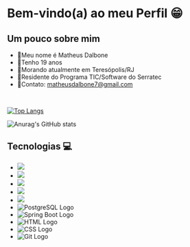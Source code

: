 <h1>Bem-vindo(a) ao meu Perfil 😁 </h1>
<h2>Um pouco sobre mim</h2>


- 👤Meu nome é Matheus Dalbone
- 📆Tenho 19 anos
- 🏡Morando atualmente em Teresópolis/RJ
- 📖Residente do Programa TIC/Software do Serratec
- 💼Contato: matheusdalbone7@gmail.com

</br>


[![Top Langs](https://github-readme-stats.vercel.app/api/top-langs/?username=matheusdalbone&layout=compact&theme=transparent)](https://github.com/anuraghazra/github-readme-stats)

![Anurag's GitHub stats](https://github-readme-stats.vercel.app/api?username=matheusdalbone&show_icons=true&theme=transparent)

<h2>Tecnologias 💻</h2>
  <ul>
        <li><img src="https://img.shields.io/badge/java-%23ED8B00.svg?style=for-the-badge&logo=openjdk&logoColor=white"></li>
        <li><img src="https://img.shields.io/badge/javascript-%23323330.svg?style=for-the-badge&logo=javascript&logoColor=%23F7DF1E"></li>
        <li><img src="https://img.shields.io/badge/typescript-%23007ACC.svg?style=for-the-badge&logo=typescript&logoColor=white"></li>
        <li><img src="https://img.shields.io/badge/react-%2320232a.svg?style=for-the-badge&logo=react&logoColor=%2361DAFB"></li>
        <li><img src="https://img.shields.io/badge/react_native-%2320232a.svg?style=for-the-badge&logo=react&logoColor=%2361DAFB"></li>
        <li><img src="https://img.shields.io/badge/PostgreSQL-336791?style=for-the-badge&logo=postgresql&logoColor=white" alt="PostgreSQL Logo" class="logo"></li>
        <li><img src="https://img.shields.io/badge/Spring_Boot-6DB33F?style=for-the-badge&logo=spring-boot&logoColor=white" alt="Spring Boot Logo" class="logo"></li>
        <li><img src="https://img.shields.io/badge/HTML5-E34F26?style=for-the-badge&logo=html5&logoColor=white" alt="HTML Logo" class="logo"></li>
        <li><img src="https://img.shields.io/badge/CSS3-1572B6?style=for-the-badge&logo=css3&logoColor=white" alt="CSS Logo" class="logo"></li>
        <li><img src="https://img.shields.io/badge/Git-F05032?style=for-the-badge&logo=git&logoColor=white" alt="Git Logo" class="logo"></li>
    </ul>
</ul>